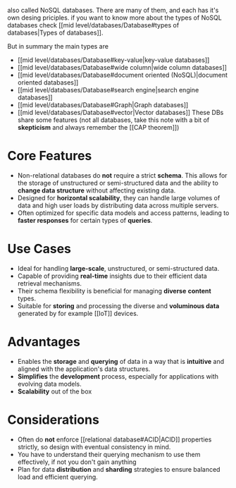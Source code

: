 also called NoSQL databases. There are many of them, and each has it's own desing priciples. if you want to know more about the types of NoSQL databases check [[mid level/databases/Database#types of databases|Types of databases]].

But in summary the main types are 
- [[mid level/databases/Database#key-value|key-value databases]]
- [[mid level/databases/Database#wide column|wide column databases]]
- [[mid level/databases/Database#document oriented (NoSQL)|document oriented databases]]
- [[mid level/databases/Database#search engine|search engine databases]]
- [[mid level/databases/Database#Graph|Graph databases]]
- [[mid level/databases/Database#vector|Vector databases]]
These DBs share some features (not all databases, take this note with a bit of **skepticism** and always remember the [[CAP theorem]]) 
# Core Features

- Non-relational databases do **not** require a strict **schema**. This allows for the storage of unstructured or semi-structured data and the ability to **change data structure** without affecting existing data.
- Designed for **horizontal scalability**, they can handle large volumes of data and high user loads by distributing data across multiple servers.
- Often optimized for specific data models and access patterns, leading to **faster responses** for certain types of **queries**.

# Use Cases

- Ideal for handling **large-scale**, unstructured, or semi-structured data.
- Capable of providing **real-time** insights due to their efficient data retrieval mechanisms.
- Their schema flexibility is beneficial for managing **diverse** **content** types.
- Suitable for **storing** and processing the diverse and **voluminous data** generated by for example [[IoT]] devices.
 
# Advantages

- Enables the **storage** and **querying** of data in a way that is **intuitive** and aligned with the application's data structures.
- **Simplifies** the **development** process, especially for applications with evolving data models.
- **Scalability** out of the box
# Considerations

- Often do **not** enforce [[relational database#ACID|ACID]] properties strictly, so design with eventual consistency in mind.
- You have to understand their querying mechanism to use them effectively, if not you don't gain anything 
- Plan for data **distribution** and **sharding** strategies to ensure balanced load and efficient querying.
